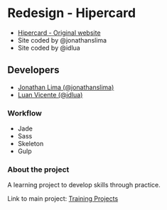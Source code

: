 # Redesign - Hipercard

- [Hipercard - Original website](https://www.hipercard.com.br/)
- Site coded by @jonathanslima
- Site coded by @idlua

## Developers
- [Jonathan Lima (@jonathanslima)](https://github.com/jonathanslima)
- [Luan Vicente (@idlua)](https://github.com/idlua)


### Workflow
- Jade
- Sass
- Skeleton
- Gulp

### About the project

A learning project to develop skills through practice.

Link to main project: [Training Projects](https://github.com/training-projects)
